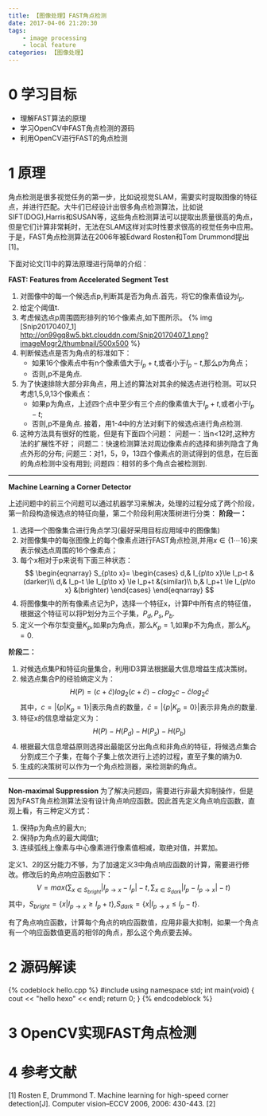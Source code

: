 ```yaml
---
title: 【图像处理】FAST角点检测
date: 2017-04-06 21:20:30
tags: 
    - image processing
    - local feature
categories: 【图像处理】
---
```


# 0 学习目标
* 理解FAST算法的原理
* 学习OpenCV中FAST角点检测的源码
* 利用OpenCV进行FAST的角点检测

# 1 原理

角点检测是很多视觉任务的第一步，比如说视觉SLAM，需要实时提取图像的特征点，并进行匹配。大牛们已经设计出很多角点检测算法，比如说SIFT(DOG),Harris和SUSAN等，这些角点检测算法可以提取出质量很高的角点，但是它们计算非常耗时，无法在SLAM这样对实时性要求很高的视觉任务中应用。于是，FAST角点检测算法在2006年被Edward Rosten和Tom Drummond提出[1]。 

下面对论文[1]中的算法原理进行简单的介绍：

<!--more-->

**FAST: Features from Accelerated Segment Test**

1. 对图像中的每一个候选点p,判断其是否为角点.首先，将它的像素值设为$I_p$.
2. 给定个阈值t.
3. 考虑候选点p周围圆形排列的16个像素点,如下图所示。
{% img [Snip20170407_1] http://on99gq8w5.bkt.clouddn.com/Snip20170407_1.png?imageMogr2/thumbnail/500x500 %}
4. 判断候选点是否为角点的标准如下：
    * 如果16个像素点中有n个像素值大于$I_p+t$,或者小于$I_p-t$,那么p为角点；
    * 否则,p不是角点.
5. 为了快速排除大部分非角点，用上述的算法对其余的候选点进行检测。可以只考虑1,5,9,13个像素点：
    * 如果p为角点，上述四个点中至少有三个点的像素值大于$I_p+t$,或者小于$I_p-t$;
    * 否则,p不是角点.
   接着，用1-4中的方法对剩下的候选点进行角点检测.
6. 这种方法具有很好的性能，但是有下面四个问题：
   问题一：当n<12时,这种方法的扩展性不好；
   问题二：快速检测算法对周边像素点的选择和排列隐含了角点外形的分布;
   问题三：对1，5，9，13四个像素点的测试得到的信息，在后面的角点检测中没有用到;
   问题四：相邻的多个角点会被检测到.

-------------------------------

**Machine Learning a Corner Detector**

上述问题中的前三个问题可以通过机器学习来解决，处理的过程分成了两个阶段，第一阶段构造候选点的特征向量，第二个阶段利用决策树进行分类：
**阶段一：**
1. 选择一个图像集合进行角点学习(最好采用目标应用域中的图像集)
2. 对图像集中的每张图像上的每个像素点进行FAST角点检测,并用$x\in\{1\cdots16\}$来表示候选点周围的16个像素点；
3. 每个x相对于p来说有下面三种状态：
$$
\begin{eqnarray}
S_{p\to x}=
\begin{cases}
d,& I_{p\to x}\le I_p-t &(darker)\\
d,& I_p-t \le I_{p\to x} \le I_p+t &(similar)\\
b,& I_p+t \le I_{p\to x} &(brighter)
\end{cases}
\end{eqnarray}
$$
4. 将图像集中的所有像素点记为P，选择一个特征x，计算P中所有点的特征值，根据这个特征可以将P划分为三个子集，$P_d,P_s,P_b$.
5. 定义一个布尔型变量$K_p$,如果p为角点，那么$K_p=1$,如果p不为角点，那么$K_p=0$.

**阶段二：**
1. 对候选点集P和特征向量集合，利用ID3算法根据最大信息增益生成决策树。
2. 候选点集合P的经验熵定义为：
$$
H(P)=(c+\bar{c})log_2(c+\bar{c})-clog_2c-\bar{c}log_2\bar{c}
$$
其中，$c=|\{p|K_p=1\}|$表示角点的数量，$\bar{c}=|\{p|K_p=0\}|$表示非角点的数量.
3. 特征x的信息增益定义为：
$$
H(P)-H(P_d)-H(P_s)-H(P_b)
$$
4. 根据最大信息增益原则选择出最能区分出角点和非角点的特征，将候选点集合分割成三个子集，在每个子集上依次进行上述的过程，直至子集的熵为0.
5. 生成的决策树可以作为一个角点检测器，来检测新的角点。

-------------------------------------------

**Non-maximal Suppression**
为了解决问题四，需要进行非最大抑制操作，但是因为FAST角点检测算法没有设计角点响应函数。因此首先定义角点响应函数，直观上看，有三种定义方式：
1. 保持p为角点的最大n;
2. 保持p为角点的最大阈值t;
3. 连续弧线上像素与中心像素进行像素值相减，取绝对值，并累加。

定义1、2的区分能力不够，为了加速定义3中角点响应函数的计算，需要进行修改。修改后的角点响应函数如下：
$$
V=max(\sum_{x\in S_{bright}}|I_{p\to x}-I_p|-t,\sum_{x\in S_{dark}}|I_p-I_{p\to x}|-t)
$$
其中，$S_{bright}=\{x|I_{p\to x}\ge I_p+t\}$,$S_{dark}=\{x|I_{p\to x}\le I_p-t\}$.

有了角点响应函数，计算每个角点的响应函数值，应用非最大抑制，如果一个角点有一个响应函数值更高的相邻的角点，那么这个角点要去掉。
# 2 源码解读
{% codeblock hello.cpp %}
#include <iostream>
using namespace std;
int main(void)
{
    cout << "hello hexo" << endl;
    return 0;
}
{% endcodeblock %}
# 3 OpenCV实现FAST角点检测

# 4 参考文献
[1] Rosten E, Drummond T. Machine learning for high-speed corner detection[J]. Computer vision–ECCV 2006, 2006: 430-443.
[2]

